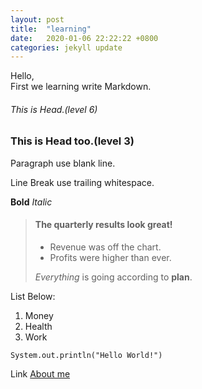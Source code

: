 ```yaml
---
layout: post
title:  "learning"
date:   2020-01-06 22:22:22 +0800
categories: jekyll update
---
```

Hello,  
First we learning write Markdown.  
###### This is Head.(level 6)
### This is Head too.(level 3)

Paragraph use blank line.  

Line Break use trailing whitespace.  

**Bold**  *Italic*

> #### The quarterly results look great!
>
> - Revenue was off the chart.
> - Profits were higher than ever.
>
>  *Everything* is going according to **plan**.

List Below: 
1. Money
2. Health
3. Work  

`System.out.println("Hello World!")` 

Link [About me](https://about.met/hucker)



